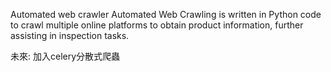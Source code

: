 Automated web crawler
Automated Web Crawling is written in Python code to crawl multiple online platforms to obtain product information, further assisting in inspection tasks.

未來:
加入celery分散式爬蟲
